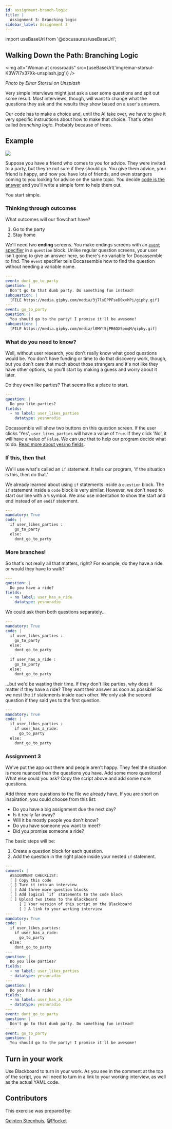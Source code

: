 ```yaml
---
id: assignment-branch-logic
title: |
  Assignment 3: Branching logic
sidebar_label: Assignment 3
---
```


import useBaseUrl from '@docusaurus/useBaseUrl';

## Walking Down the Path: Branching Logic

<img alt="Woman at crossroads" src={useBaseUrl('img/einar-storsul-K3W7I7x37Xk-unsplash.jpg')} />

_Photo by Einar Storsul on Unsplash_

Very simple interviews might just ask a user some questions and spit out some result. Most interviews, though, will want to change what the questions they ask and the results they show based on a user's answers.

Our code has to make a choice and, until the AI take over, we have to give it very specific instructions about how to make that choice. That's often called *branching logic*. Probably because of trees.

## Example

![](https://imgs.xkcd.com/comics/automation.png)

Suppose you have a friend who comes to you for advice. They were invited to a party, but they're not sure if they should go. You give them advice, your friend is happy, and now you have lots of friends, and even strangers coming to you looking for advice on the same topic. You decide [code is the answer](https://xkcd.com/1319/) and you'll write a simple form to help them out.

You start simple.

### Thinking through outcomes

What outcomes will our flowchart have? 

1. Go to the party
2. Stay home

We'll need two **ending** screens. You make endings screens with an [`event` specifier](https://docassemble.org/docs/questions.html#event) in a `question` block. Unlike regular question screens, your user isn't going to give an answer here, so there's no variable for Docassemble to find. The `event` specifier tells Docassemble how to find the question without needing a variable name.

```yaml
---
event: dont_go_to_party
question: |
  Don't go to that dumb party. Do something fun instead!
subquestion: |
  [FILE https://media.giphy.com/media/3j7lxEPPFseD0xvhPi/giphy.gif]
---
event: go_to_party
question: |
  You should go to the party! I promise it'll be awesome!
subquestion: |
  [FILE https://media.giphy.com/media/l0MYt5jPR6QX5pnqM/giphy.gif]
```

### What do you need to know?

Well, without user research, you don't really know what good questions would be. You don't have funding or time to do that discovery work, though, but you don't care that much about those strangers and it's not like they have other options, so you'll start by making a guess and worry about it later.

Do they even like parties? That seems like a place to start.

```yaml
---
question: |
  Do you like parties?
fields:
  - no label: user_likes_parties
    datatype: yesnoradio
```

<!-- Alternative:
```yaml
---
question: |
  Do you like parties?
yesno: user_likes_parties
```
-->

Docassemble will show two buttons on this question screen. If the user clicks 'Yes', `user_likes_parties` will have a value of `True`. If they click 'No', it will have a value of `False`. We can use that to help our program decide what to do. [Read more about yes/no fields](https://docassemble.org/docs/fields.html#fields%20yesno).

### If this, then that

We'll use what's called an `if` statement. It tells our program, 'if the situation is this, then do that.'

We already learned about using `if` statements inside a `question` block. The `if` statement inside a `code` block is very similar. However, we don't need to start our line with a `%` symbol. We also use indentation to show the start and end instead of an `endif` statement.

``` yaml
---
mandatory: True
code: |
  if user_likes_parties :
    go_to_party
  else:
    dont_go_to_party
```

### More branches!

So that's not really all that matters, right? For example, do they have a ride or would they have to walk?

```yaml
---
question: |
  Do you have a ride?
fields:
  - no label: user_has_a_ride
    datatype: yesnoradio
```

<!-- Alternative:
```yaml
---
question: |
  Do you have a ride?
yesno: user_has_a_ride
```
-->

We could ask them both questions separately...

``` yaml
---
mandatory: True
code: |
  if user_likes_parties :
    go_to_party
  else:
    dont_go_to_party
  
  if user_has_a_ride :
    go_to_party
  else:
    dont_go_to_party
```

...but we'd be wasting their time. If they don't like parties, why does it matter if they have a ride? They want their answer as soon as possible! So we nest the `if` statements inside each other. We only ask the second question if they said yes to the first question.

``` yaml
---
mandatory: True
code: |
  if user_likes_parties :
    if user_has_a_ride:
      go_to_party
  else:
    dont_go_to_party
```

### Assignment 3

We've put the app out there and people aren't happy. They feel the situation is more nuanced than the questions you have. Add some more questions! What else could you ask? Copy the script above and add some more questions.

<!-- I suggest putting the variable name suggestions on another page at this point. It muddies the water here -->
<!-- Here is some people's advice for [creating variable names](link) -->
<!--
## Variable names

Code is about communiating with humans. One way we do that is with variable names. Creating good ones is as hard in code as communication is hard in the rest of life. These are a couple tips that some people like to keep in mind when creating varible names, listed in order of priority. Variable names are sometimes good when they:

1. Are descriptive (without cryptic abbreviations)
1. Are short

Also, Python has some naming conventions that Python coders try to stick to. When humans know what to expect from a situation, they do better processing it. In Python, variables:

1. Use `_` to separate multiple words when needed
1. Are lower-case

### Examples
-->

Add three more questions to the file we already have. If you are short on inspiration, you could choose from this list:

* Do you have a big assignment due the next day?
* Is it really far away?
* Will it be mostly people you don't know?
* Do you have someone you want to meet?
* Did you promise someone a ride?

The basic steps will be:

1. Create a question block for each question.
1. Add the question in the right place inside your nested `if` statement.

``` yaml
---
comment: |
  ASSIGNMENT CHECKLIST:
  [ ] Copy this code
  [ ] Turn it into an interview
  [ ] Add three more question blocks
  [ ] Add logical `if` statements to the code block
  [ ] Upload two items to the Blackboard
      [ ] Your version of this script on the Blackboard
      [ ] A link to your working interview
---
mandatory: True
code: |
  if user_likes_parties:
    if user_has_a_ride:
      go_to_party
  else:
    dont_go_to_party
---
question: |
  Do you like parties?
fields:
  - no label: user_likes_parties
  - datatype: yesnoradio
---
question: |
  Do you have a ride?
fields:
  - no label: user_has_a_ride
  - datatype: yesnoradio
---
event: dont_go_to_party
question: |
  Don't go to that dumb party. Do something fun instead!
---
event: go_to_party
question: |
  You should go to the party! I promise it'll be awesome!
```

## Turn in your work

Use Blackboard to turn in your work. As you see in the comment at the top of the script, you will need to turn in a link to your working interview, as well as the actual YAML code.

## Contributors

This exercise was prepared by:

[Quinten Steenhuis](https://github.com/nonprofittechy), [@Plocket](https://github.com/plocket)
